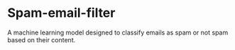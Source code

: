 # Spam-email-filter
A machine learning model designed to classify emails as spam or not spam based on their content.

